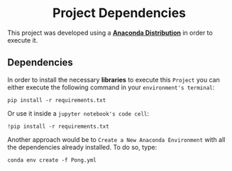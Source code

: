 <div align="center">

# Project Dependencies
</div>

This project was developed using a **[Anaconda Distribution](https://www.anaconda.com/)** in order to execute it.

## Dependencies

In order to install the necessary **libraries** to execute this `Project` you can either execute the following command in your `environment's terminal`:

    pip install -r requirements.txt

Or use it inside a `jupyter notebook's code cell`:

    !pip install -r requirements.txt

Another approach would be to `Create a New Anaconda Environment` with all the dependencies already installed. To do so, type:

    conda env create -f Pong.yml
